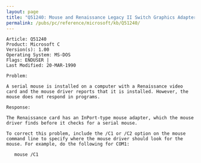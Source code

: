 ```yaml
---
layout: page
title: "Q51240: Mouse and Renaissance Legacy II Switch Graphics Adapter"
permalink: /pubs/pc/reference/microsoft/kb/Q51240/
---
```


	Article: Q51240
	Product: Microsoft C
	Version(s): 1.00
	Operating System: MS-DOS
	Flags: ENDUSER |
	Last Modified: 20-MAR-1990
	
	Problem:
	
	A serial mouse is installed on a computer with a Renaissance video
	card and the mouse driver reports that it is installed. However, the
	mouse does not respond in programs.
	
	Response:
	
	The Renaissance card has an InPort-type mouse adapter, which the mouse
	driver finds before it checks for a serial mouse.
	
	To correct this problem, include the /C1 or /C2 option on the mouse
	command line to specify where the mouse driver should look for the
	mouse. For example, do the following for COM1:
	
	   mouse /C1
